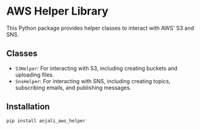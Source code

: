 # AWS Helper Library

This Python package provides helper classes to interact with AWS' S3 and SNS.

## Classes

- `S3Helper`: For interacting with S3, including creating buckets and uploading files.
- `SnsHelper`: For interacting with SNS, including creating topics, subscribing emails, and publishing messages.

## Installation

```bash
pip install anjali_aws_helper